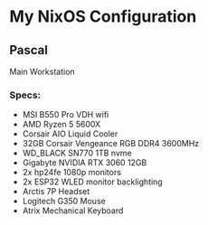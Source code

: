 # My NixOS Configuration

## Pascal

Main Workstation

### Specs:

- MSI B550 Pro VDH wifi
- AMD Ryzen 5 5600X
- Corsair AIO Liquid Cooler
- 32GB Corsair Vengeance RGB DDR4 3600MHz
- WD_BLACK SN770 1TB nvme
- Gigabyte NVIDIA RTX 3060 12GB
- 2x hp24fe 1080p monitors
- 2x ESP32 WLED monitor backlighting
- Arctis 7P Headset
- Logitech G350 Mouse
- Atrix Mechanical Keyboard
